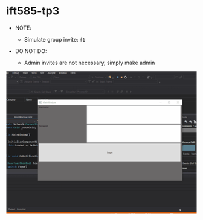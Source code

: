 # ift585-tp3


* NOTE:
    * Simulate group invite: `f1`

* DO NOT DO:    
    * Admin invites are not necessary, simply make admin
	
![](animation-roll.gif)